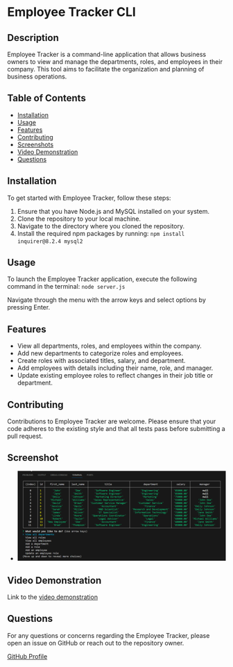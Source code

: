 # Employee Tracker CLI

## Description

Employee Tracker is a command-line application that allows business owners to view and manage the departments, roles, and employees in their company. This tool aims to facilitate the organization and planning of business operations.

## Table of Contents

- [Installation](#installation)
- [Usage](#usage)
- [Features](#features)
- [Contributing](#contributing)
- [Screenshots](#screenshots)
- [Video Demonstration](#video-demonstration)
- [Questions](#questions)

## Installation

To get started with Employee Tracker, follow these steps:

1. Ensure that you have Node.js and MySQL installed on your system.
2. Clone the repository to your local machine.
3. Navigate to the directory where you cloned the repository.
4. Install the required npm packages by running: `npm install inquirer@8.2.4 mysql2`


## Usage

To launch the Employee Tracker application, execute the following command in the terminal:
`node server.js`

Navigate through the menu with the arrow keys and select options by pressing Enter.

## Features

- View all departments, roles, and employees within the company.
- Add new departments to categorize roles and employees.
- Create roles with associated titles, salary, and department.
- Add employees with details including their name, role, and manager.
- Update existing employee roles to reflect changes in their job title or department.

## Contributing

Contributions to Employee Tracker are welcome. Please ensure that your code adheres to the existing style and that all tests pass before submitting a pull request.

## Screenshot

- ![Terminal](./assets/screen.png)

## Video Demonstration

Link to the [video demonstration](https://drive.google.com/file/d/1cPVCdS97C0DxplcRRZcC764q1qFuL8ZU/view)

## Questions

For any questions or concerns regarding the Employee Tracker, please open an issue on GitHub or reach out to the repository owner.

[GitHub Profile](https://github.com/YOUR-USERNAME)
